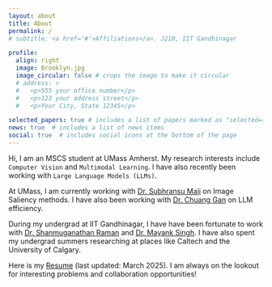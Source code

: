 ```yaml
---
layout: about
title: About
permalink: /
# subtitle: <a href='#'>Affiliations</a>. J210, IIT Gandhinagar

profile:
  align: right
  image: Brooklyn.jpg
  image_circular: false # crops the image to make it circular
  # address: >
  #   <p>555 your office number</p>
  #   <p>123 your address street</p>
  #   <p>Your City, State 12345</p>

selected_papers: true # includes a list of papers marked as "selected={true}"
news: true  # includes a list of news items
social: true  # includes social icons at the bottom of the page
---
```


Hi, I am an MSCS student at UMass Amherst. My research interests include `Computer Vision` and `Multimodal Learning`. I have also recently been working with `Large Language Models (LLMs)`.

At UMass, I am currently working with [Dr. Subhransu Maji](https://people.cs.umass.edu/~smaji/) on Image Saliency methods. I have also been working with [Dr. Chuang Gan](https://people.csail.mit.edu/ganchuang/) on LLM efficiency.

During my undergrad at IIT Gandhinagar, I have have been fortunate to work with [Dr. Shanmuganathan Raman](https://people.iitgn.ac.in/~shanmuga/) and [Dr. Mayank Singh](https://mayank4490.github.io/). I have also spent my undergrad summers researching at places like Caltech and the University of Calgary.

Here is my [Resume](https://drive.google.com/file/d/1hEy6N3kn1NZr8Ykr5aVr7Lyv49qPSAk3/view?usp=sharing) (last updated: March 2025). I am always on the lookout for interesting problems and collaboration opportunities!
